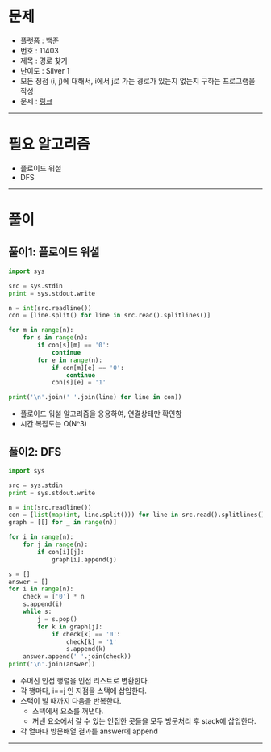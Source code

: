 # 문제
- 플랫폼 : 백준
- 번호 : 11403
- 제목 : 경로 찾기
- 난이도 : Silver 1
- 모든 정점 (i, j)에 대해서, i에서 j로 가는 경로가 있는지 없는지 구하는 프로그램을 작성
- 문제 : <a href="https://www.acmicpc.net/problem/11430" target="_blank">링크</a>

---

# 필요 알고리즘
- 플로이드 워셜
- DFS

---

# 풀이

## 풀이1: 플로이드 워셜
```python
import sys

src = sys.stdin
print = sys.stdout.write

n = int(src.readline())
con = [line.split() for line in src.read().splitlines()]

for m in range(n):
    for s in range(n):
        if con[s][m] == '0':
            continue
        for e in range(n):
            if con[m][e] == '0':
                continue
            con[s][e] = '1'

print('\n'.join(' '.join(line) for line in con))
```
- 플로이드 워셜 알고리즘을 응용하여, 연결상태만 확인함
- 시간 복잡도는 O(N^3)

## 풀이2: DFS
```python
import sys

src = sys.stdin
print = sys.stdout.write

n = int(src.readline())
con = [list(map(int, line.split())) for line in src.read().splitlines()]
graph = [[] for _ in range(n)]

for i in range(n):
    for j in range(n):
        if con[i][j]:
            graph[i].append(j)

s = []
answer = []
for i in range(n):
    check = ['0'] * n
    s.append(i)
    while s:
        j = s.pop()
        for k in graph[j]:
            if check[k] == '0':
                check[k] = '1'
                s.append(k)
    answer.append(' '.join(check))
print('\n'.join(answer))
```
- 주어진 인접 행렬을 인접 리스트로 변환한다.
- 각 행마다, i==j 인 지점을 스택에 삽입한다.
- 스택이 빌 때까지 다음을 반복한다.
  - 스택에서 요소를 꺼낸다.
  - 꺼낸 요소에서 갈 수 있는 인접한 곳들을 모두 방문처리 후 stack에 삽입한다.
- 각 열마다 방문배열 결과를 answer에 append

---
